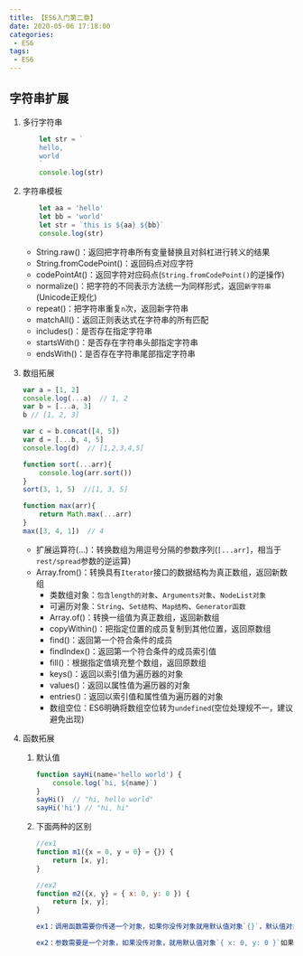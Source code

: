 ```yaml
---
title: 【ES6入门第二章】
date: 2020-05-06 17:18:00
categories:
 - ES6
tags:
 - ES6
---
```


## 字符串扩展


1. 多行字符串
    ``` js
        let str = `
        hello,
        world
        `
        console.log(str)
    ```

2. 字符串模板
    ``` js
        let aa = 'hello'
        let bb = 'world'
        let str = `this is ${aa} ${bb}`
        console.log(str)
    ```

    - String.raw()：返回把字符串所有变量替换且对斜杠进行转义的结果
    - String.fromCodePoint()：返回码点对应字符
    - codePointAt()：返回字符对应码点(`String.fromCodePoint()`的逆操作)
    - normalize()：把字符的不同表示方法统一为同样形式，返回`新字符串`(Unicode正规化)
    - repeat()：把字符串重复`n`次，返回新字符串
    - matchAll()：返回正则表达式在字符串的所有匹配
    - includes()：是否存在指定字符串
    - startsWith()：是否存在字符串头部指定字符串
    - endsWith()：是否存在字符串尾部指定字符串

3. 数组拓展
    ``` js
    var a = [1, 2]
    console.log(...a)  // 1, 2
    var b = [...a, 3]
    b // [1, 2, 3]

    var c = b.concat([4, 5])
    var d = [...b, 4, 5]
    console.log(d)  // [1,2,3,4,5]
    ```

    ``` js
    function sort(...arr){
        console.log(arr.sort())
    }
    sort(3, 1, 5)  //[1, 3, 5]
    ```

    ``` js
    function max(arr){
        return Math.max(...arr)
    }
    max([3, 4, 1])  // 4
    ```

    - 扩展运算符(...)：转换数组为用逗号分隔的参数序列(`[...arr]`，相当于`rest/spread`参数的逆运算)
    - Array.from()：转换具有`Iterator`接口的数据结构为真正数组，返回新数组
        - 类数组对象：`包含length的对象`、`Arguments对象`、`NodeList对象`
        - 可遍历对象：`String`、`Set结构`、`Map结构`、`Generator函数`
        - Array.of()：转换一组值为真正数组，返回新数组
        - copyWithin()：把指定位置的成员复制到其他位置，返回原数组
        - find()：返回第一个符合条件的成员
        - findIndex()：返回第一个符合条件的成员索引值
        - fill()：根据指定值填充整个数组，返回原数组
        - keys()：返回以索引值为遍历器的对象
        - values()：返回以属性值为遍历器的对象
        - entries()：返回以索引值和属性值为遍历器的对象
        - 数组空位：ES6明确将数组空位转为`undefined`(空位处理规不一，建议避免出现)

4. 函数拓展

    1. 默认值
        ``` js 
        function sayHi(name='hello world') {
            console.log(`hi, ${name}`)
        }
        sayHi()  // "hi, hello world"
        sayHi('hi') // "hi, hi"
        ```
    2. 下面两种的区别
        ``` js
        //ex1
        function m1({x = 0, y = 0} = {}) {
            return [x, y];
        }

        //ex2 
        function m2({x, y} = { x: 0, y: 0 }) {
            return [x, y];
        }

        ex1：调用函数需要你传递一个对象，如果你没传对象就用默认值对象`{}`，默认值对象里面都是 `undefined`， 所以属性使用初始值

        ex2：参数需要是一个对象，如果没传对象，就用默认值对象`{ x: 0, y: 0 }`如果传了对象，就使用你传递的对象
        ```